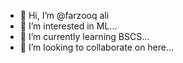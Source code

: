 - 👋 Hi, I’m @farzooq ali
- 👀 I’m interested in ML...
- 🌱 I’m currently learning BSCS...
- 💞️ I’m looking to collaborate on here...

